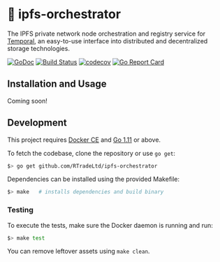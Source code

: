 # 🦑 ipfs-orchestrator

The IPFS private network node orchestration and registry service for
[Temporal](https://github.com/RTradeLtd/Temporal), an easy-to-use interface into
distributed and decentralized storage technologies.

[![GoDoc](https://godoc.org/github.com/RTradeLtd/cmd?status.svg)](https://godoc.org/github.com/RTradeLtd/cmd)
[![Build Status](https://travis-ci.com/RTradeLtd/cmd.svg?branch=master)](https://travis-ci.com/RTradeLtd/cmd)
[![codecov](https://codecov.io/gh/RTradeLtd/cmd/branch/master/graph/badge.svg)](https://codecov.io/gh/RTradeLtd/cmd)
[![Go Report Card](https://goreportcard.com/badge/github.com/RTradeLtd/cmd)](https://goreportcard.com/report/github.com/RTradeLtd/cmd)

## Installation and Usage

Coming soon!

## Development

This project requires [Docker CE](https://docs.docker.com/install/#supported-platforms)
and [Go 1.11](https://golang.org/dl/) or above.

To fetch the codebase, clone the repository or use `go get`:

```bash
$> go get github.com/RTradeLtd/ipfs-orchestrator
```

Dependencies can be installed using the provided Makefile:

```bash
$> make   # installs dependencies and build binary
```

### Testing

To execute the tests, make sure the Docker daemon is running and run:

```bash
$> make test
```

You can remove leftover assets using `make clean`.
